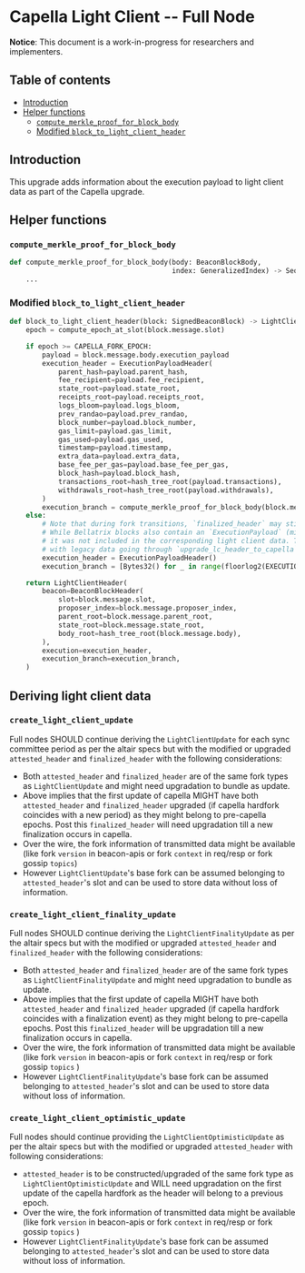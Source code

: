 # Capella Light Client -- Full Node

**Notice**: This document is a work-in-progress for researchers and implementers.

## Table of contents

<!-- TOC -->
<!-- START doctoc generated TOC please keep comment here to allow auto update -->
<!-- DON'T EDIT THIS SECTION, INSTEAD RE-RUN doctoc TO UPDATE -->

- [Introduction](#introduction)
- [Helper functions](#helper-functions)
  - [`compute_merkle_proof_for_block_body`](#compute_merkle_proof_for_block_body)
  - [Modified `block_to_light_client_header`](#modified-block_to_light_client_header)

<!-- END doctoc generated TOC please keep comment here to allow auto update -->
<!-- /TOC -->

## Introduction

This upgrade adds information about the execution payload to light client data as part of the Capella upgrade.

## Helper functions

### `compute_merkle_proof_for_block_body`

```python
def compute_merkle_proof_for_block_body(body: BeaconBlockBody,
                                        index: GeneralizedIndex) -> Sequence[Bytes32]:
    ...
```

### Modified `block_to_light_client_header`

```python
def block_to_light_client_header(block: SignedBeaconBlock) -> LightClientHeader:
    epoch = compute_epoch_at_slot(block.message.slot)

    if epoch >= CAPELLA_FORK_EPOCH:
        payload = block.message.body.execution_payload
        execution_header = ExecutionPayloadHeader(
            parent_hash=payload.parent_hash,
            fee_recipient=payload.fee_recipient,
            state_root=payload.state_root,
            receipts_root=payload.receipts_root,
            logs_bloom=payload.logs_bloom,
            prev_randao=payload.prev_randao,
            block_number=payload.block_number,
            gas_limit=payload.gas_limit,
            gas_used=payload.gas_used,
            timestamp=payload.timestamp,
            extra_data=payload.extra_data,
            base_fee_per_gas=payload.base_fee_per_gas,
            block_hash=payload.block_hash,
            transactions_root=hash_tree_root(payload.transactions),
            withdrawals_root=hash_tree_root(payload.withdrawals),
        )
        execution_branch = compute_merkle_proof_for_block_body(block.message.body, EXECUTION_PAYLOAD_INDEX)
    else:
        # Note that during fork transitions, `finalized_header` may still point to earlier forks.
        # While Bellatrix blocks also contain an `ExecutionPayload` (minus `withdrawals_root`),
        # it was not included in the corresponding light client data. To ensure compatibility
        # with legacy data going through `upgrade_lc_header_to_capella`, leave out execution data.
        execution_header = ExecutionPayloadHeader()
        execution_branch = [Bytes32() for _ in range(floorlog2(EXECUTION_PAYLOAD_INDEX))]

    return LightClientHeader(
        beacon=BeaconBlockHeader(
            slot=block.message.slot,
            proposer_index=block.message.proposer_index,
            parent_root=block.message.parent_root,
            state_root=block.message.state_root,
            body_root=hash_tree_root(block.message.body),
        ),
        execution=execution_header,
        execution_branch=execution_branch,
    )
```

## Deriving light client data

### `create_light_client_update`

Full nodes SHOULD continue deriving the `LightClientUpdate` for each sync committee period as per the altair specs but with the modified or upgraded `attested_header` and `finalized_header` with the following considerations:

- Both `attested_header` and `finalized_header` are of the same fork types as `LightClientUpdate` and might need upgradation to bundle as update.
- Above implies that the first update of capella MIGHT have both `attested_header` and `finalized_header` upgraded (if capella hardfork coincides with a new period) as they might belong to pre-capella epochs. Post this `finalized_header` will need upgradation till a new finalization occurs in capella.
- Over the wire, the fork information of transmitted data might be available (like fork `version` in beacon-apis or fork `context` in req/resp or fork gossip `topics`)
- However `LightClientUpdate`'s base fork can be assumed belonging to `attested_header`'s slot and can be used to store data without loss of information.

### `create_light_client_finality_update`

Full nodes SHOULD continue deriving the `LightClientFinalityUpdate` as per the altair specs but with the modified or upgraded `attested_header` and `finalized_header` with the following considerations:

- Both `attested_header` and `finalized_header` are of the same fork types as `LightClientFinalityUpdate` and might need upgradation to bundle as update.
- Above implies that the first update of capella MIGHT have both `attested_header` and `finalized_header` upgraded (if capella hardfork coincides with a finalization event) as they might belong to pre-capella epochs. Post this `finalized_header` will be upgradation till a new finalization occurs in capella.
- Over the wire, the fork information of transmitted data might be available (like fork `version` in beacon-apis or fork `context` in req/resp or fork gossip `topics` )
 - However `LightClientFinalityUpdate`'s base fork can be assumed belonging to `attested_header`'s slot and can be used to store data without loss of information.

### `create_light_client_optimistic_update`

Full nodes should continue providing the `LightClientOptimisticUpdate` as per the altair specs but with the modified or upgraded `attested_header` with following considerations:

- `attested_header` is to be constructed/upgraded of the same fork type as `LightClientOptimisticUpdate` and WILL need upgradation on the first update of the capella hardfork as the header will belong to a previous epoch.
- Over the wire, the fork information of transmitted data might be available (like fork `version` in beacon-apis or fork `context` in req/resp or fork gossip `topics` )
- However `LightClientFinalityUpdate`'s base fork can be assumed belonging to `attested_header`'s slot and can be used to store data without loss of information.
